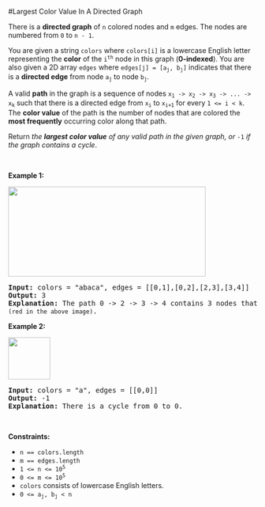 #Largest Color Value In A Directed Graph
<p>There is a <strong>directed graph</strong> of <code>n</code> colored nodes and <code>m</code> edges. The nodes are numbered from <code>0</code> to <code>n - 1</code>.</p>
<p>You are given a string <code>colors</code> where <code>colors[i]</code> is a lowercase English letter representing the <strong>color</strong> of the <code>i<sup>th</sup></code> node in this graph (<strong>0-indexed</strong>). You are also given a 2D array <code>edges</code> where <code>edges[j] = [a<sub>j</sub>, b<sub>j</sub>]</code> indicates that there is a <strong>directed edge</strong> from node <code>a<sub>j</sub></code> to node <code>b<sub>j</sub></code>.</p>
<p>A valid <strong>path</strong> in the graph is a sequence of nodes <code>x<sub>1</sub> -&gt; x<sub>2</sub> -&gt; x<sub>3</sub> -&gt; ... -&gt; x<sub>k</sub></code> such that there is a directed edge from <code>x<sub>i</sub></code> to <code>x<sub>i+1</sub></code> for every <code>1 &lt;= i &lt; k</code>. The <strong>color value</strong> of the path is the number of nodes that are colored the <strong>most frequently</strong> occurring color along that path.</p>
<p>Return <em>the <strong>largest color value</strong> of any valid path in the given graph, or </em><code>-1</code><em> if the graph contains a cycle</em>.</p>
<p> </p>
<p><strong class="example">Example 1:</strong></p>
<p><img alt="" src="https://assets.leetcode.com/uploads/2021/04/21/leet1.png" style="width:400px;height:182px"/></p>
<pre><strong>Input:</strong> colors = "abaca", edges = [[0,1],[0,2],[2,3],[3,4]]
<strong>Output:</strong> 3
<strong>Explanation:</strong> The path 0 -&gt; 2 -&gt; 3 -&gt; 4 contains 3 nodes that are colored <code>"a" (red in the above image)</code>.
</pre>
<p><strong class="example">Example 2:</strong></p>
<p><img alt="" src="https://assets.leetcode.com/uploads/2021/04/21/leet2.png" style="width:85px;height:85px"/></p>
<pre><strong>Input:</strong> colors = "a", edges = [[0,0]]
<strong>Output:</strong> -1
<strong>Explanation:</strong> There is a cycle from 0 to 0.
</pre>
<p> </p>
<p><strong>Constraints:</strong></p>
<ul>
<li><code>n == colors.length</code></li>
<li><code>m == edges.length</code></li>
<li><code>1 &lt;= n &lt;= 10<sup>5</sup></code></li>
<li><code>0 &lt;= m &lt;= 10<sup>5</sup></code></li>
<li><code>colors</code> consists of lowercase English letters.</li>
<li><code>0 &lt;= a<sub>j</sub>, b<sub>j</sub> &lt; n</code></li>
</ul>
